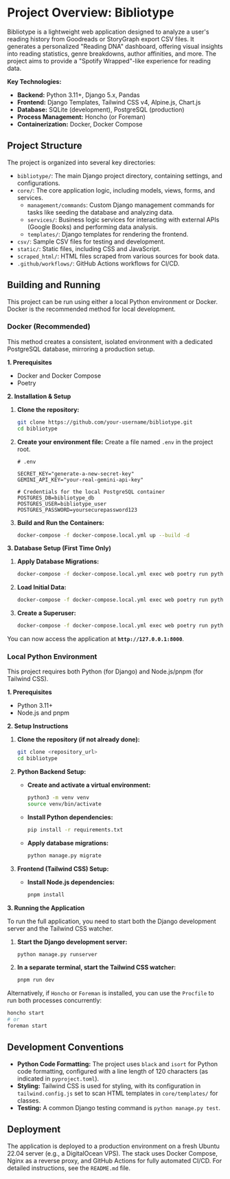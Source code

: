 # Project Overview: Bibliotype

Bibliotype is a lightweight web application designed to analyze a user's reading history from Goodreads or StoryGraph export CSV files. It generates a personalized "Reading DNA" dashboard, offering visual insights into reading statistics, genre breakdowns, author affinities, and more. The project aims to provide a "Spotify Wrapped"-like experience for reading data.

**Key Technologies:**
*   **Backend:** Python 3.11+, Django 5.x, Pandas
*   **Frontend:** Django Templates, Tailwind CSS v4, Alpine.js, Chart.js
*   **Database:** SQLite (development), PostgreSQL (production)
*   **Process Management:** Honcho (or Foreman)
*   **Containerization:** Docker, Docker Compose

## Project Structure

The project is organized into several key directories:

*   `bibliotype/`: The main Django project directory, containing settings, and configurations.
*   `core/`: The core application logic, including models, views, forms, and services.
    *   `management/commands`: Custom Django management commands for tasks like seeding the database and analyzing data.
    *   `services/`: Business logic services for interacting with external APIs (Google Books) and performing data analysis.
    *   `templates/`: Django templates for rendering the frontend.
*   `csv/`: Sample CSV files for testing and development.
*   `static/`: Static files, including CSS and JavaScript.
*   `scraped_html/`: HTML files scraped from various sources for book data.
*   `.github/workflows/`: GitHub Actions workflows for CI/CD.

## Building and Running

This project can be run using either a local Python environment or Docker. Docker is the recommended method for local development.

### Docker (Recommended)

This method creates a consistent, isolated environment with a dedicated PostgreSQL database, mirroring a production setup.

**1. Prerequisites**

*   Docker and Docker Compose
*   Poetry

**2. Installation & Setup**

1.  **Clone the repository:**
    ```bash
    git clone https://github.com/your-username/bibliotype.git
    cd bibliotype
    ```

2.  **Create your environment file:**
    Create a file named `.env` in the project root.
    ```env
    # .env

    SECRET_KEY="generate-a-new-secret-key"
    GEMINI_API_KEY="your-real-gemini-api-key"

    # Credentials for the local PostgreSQL container
    POSTGRES_DB=bibliotype_db
    POSTGRES_USER=bibliotype_user
    POSTGRES_PASSWORD=yoursecurepassword123
    ```

3.  **Build and Run the Containers:**
    ```bash
    docker-compose -f docker-compose.local.yml up --build -d
    ```

**3. Database Setup (First Time Only)**

1.  **Apply Database Migrations:**
    ```bash
    docker-compose -f docker-compose.local.yml exec web poetry run python manage.py migrate
    ```

2.  **Load Initial Data:**
    ```bash
    docker-compose -f docker-compose.local.yml exec web poetry run python manage.py loaddata core/fixtures/initial_data.json
    ```

3.  **Create a Superuser:**
    ```bash
    docker-compose -f docker-compose.local.yml exec web poetry run python manage.py createsuperuser
    ```

You can now access the application at **`http://127.0.0.1:8000`**.

### Local Python Environment

This project requires both Python (for Django) and Node.js/pnpm (for Tailwind CSS).

**1. Prerequisites**

*   Python 3.11+
*   Node.js and pnpm

**2. Setup Instructions**

1.  **Clone the repository (if not already done):**
    ```bash
    git clone <repository_url>
    cd bibliotype
    ```

2.  **Python Backend Setup:**
    *   **Create and activate a virtual environment:**
        ```bash
        python3 -m venv venv
        source venv/bin/activate
        ```
    *   **Install Python dependencies:**
        ```bash
        pip install -r requirements.txt
        ```
    *   **Apply database migrations:**
        ```bash
        python manage.py migrate
        ```

3.  **Frontend (Tailwind CSS) Setup:**
    *   **Install Node.js dependencies:**
        ```bash
        pnpm install
        ```

**3. Running the Application**

To run the full application, you need to start both the Django development server and the Tailwind CSS watcher.

1.  **Start the Django development server:**
    ```bash
    python manage.py runserver
    ```

2.  **In a separate terminal, start the Tailwind CSS watcher:**
    ```bash
    pnpm run dev
    ```

Alternatively, if `Honcho` or `Foreman` is installed, you can use the `Procfile` to run both processes concurrently:
```bash
honcho start
# or
foreman start
```

## Development Conventions

*   **Python Code Formatting:** The project uses `black` and `isort` for Python code formatting, configured with a line length of 120 characters (as indicated in `pyproject.toml`).
*   **Styling:** Tailwind CSS is used for styling, with its configuration in `tailwind.config.js` set to scan HTML templates in `core/templates/` for classes.
*   **Testing:** A common Django testing command is `python manage.py test`.

## Deployment

The application is deployed to a production environment on a fresh Ubuntu 22.04 server (e.g., a DigitalOcean VPS). The stack uses Docker Compose, Nginx as a reverse proxy, and GitHub Actions for fully automated CI/CD. For detailed instructions, see the `README.md` file.